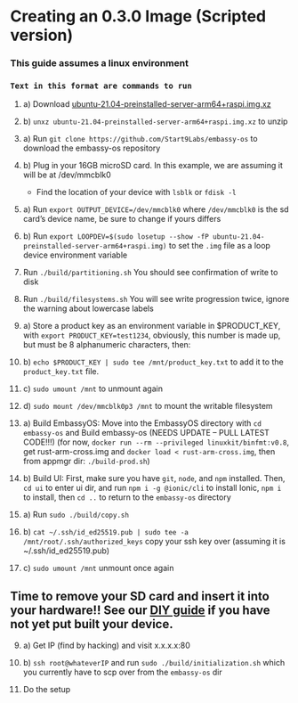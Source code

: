 # Creating an 0.3.0 Image (Scripted version)
### This guide assumes a linux environment
### `Text in this format are commands to run`

1. a)  Download [ubuntu-21.04-preinstalled-server-arm64+raspi.img.xz](https://ubuntu.com/download/raspberry-pi/thank-you?version=21.04&architecture=server-arm64+raspi)

1. b) `unxz ubuntu-21.04-preinstalled-server-arm64+raspi.img.xz` to unzip

2. a) Run `git clone https://github.com/Start9Labs/embassy-os` to download the embassy-os repository

2. b)  Plug in your 16GB microSD card. In this example, we are assuming it will be at /dev/mmcblk0

	- Find the location of your device with `lsblk` or `fdisk -l`

3. a) Run `export OUTPUT_DEVICE=/dev/mmcblk0` where `/dev/mmcblk0` is the sd card’s device name, be sure to change if yours differs

3. b) Run `export LOOPDEV=$(sudo losetup --show -fP ubuntu-21.04-preinstalled-server-arm64+raspi.img)` to set the `.img` file as a loop device environment variable

4. Run `./build/partitioning.sh` You should see confirmation of write to disk

5. Run `./build/filesystems.sh` You will see write progression twice, ignore the warning about lowercase labels

6. a) Store a product key as an environment variable in $PRODUCT_KEY, with `export PRODUCT_KEY=test1234`, obviously, this number is made up, but must be 8 alphanumeric characters, then:

6. b) `echo $PRODUCT_KEY | sudo tee /mnt/product_key.txt` to add it to the `product_key.txt` file.

6. c) `sudo umount /mnt` to unmount again

6. d) `sudo mount /dev/mmcblk0p3 /mnt` to mount the writable filesystem

7. a) Build EmbassyOS: Move into the EmbassyOS directory with `cd embassy-os` and Build embassy-os (NEEDS UPDATE – PULL LATEST CODE!!!) (for now, `docker run --rm --privileged linuxkit/binfmt:v0.8`, get rust-arm-cross.img and `docker load < rust-arm-cross.img`, then from appmgr dir: `./build-prod.sh`)

7. b) Build UI: First, make sure you have `git`, `node`, and `npm` installed.  Then, `cd ui` to enter ui dir, and run `npm i -g @ionic/cli` to install Ionic, `npm i` to install, then `cd ..` to return to the `embassy-os` directory

8. a) Run `sudo ./build/copy.sh`

8. b) `cat ~/.ssh/id_ed25519.pub | sudo tee -a /mnt/root/.ssh/authorized_keys` copy your ssh key over (assuming it is ~/.ssh/id_ed25519.pub)

8. c) `sudo umount /mnt` unmount once again

## Time to remove your SD card and insert it into your hardware!!  See our [DIY guide](https://docs.start9.com/getting-started/diy.html) if you have not yet put built your device.

9. a) Get IP (find by hacking) and visit x.x.x.x:80
9. b) `ssh root@whateverIP` and run `sudo ./build/initialization.sh` which you currently have to scp over from the `embassy-os` dir

10. Do the setup
